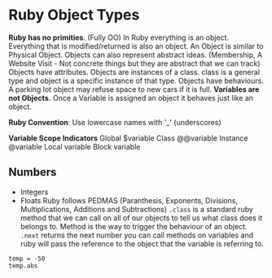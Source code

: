 # Ruby Object Types

__Ruby has no primities__. (Fully OO)
In Ruby everything is an object. Everything that is modified/returned is also an object.
An Object is similar to Physical Object.
Objects can also represent abstract ideas. (Membership, A Website Visit - Not concrete things but they are abstract that we can track)
Objects have attributes. Objects are instances of a class.
class is a general type and object is a specific instance of that type.
Objects have behaviours. A parking lot object may refuse space to new cars if it is full.
__Variables are not Objects.__
Once a Variable is assigned an object it behaves just like an object.

__Ruby Convention__: Use lowercase names with '_' (underscores)

__Variable Scope Indicators__
Global   $variable
Class    @@variable
Instance @variable
Local     variable
Block     variable

## Numbers
- Integers
- Floats
Ruby follows PEDMAS (Paranthesis, Exponents, Divisions, Multiplications, Additions and Subtractions)
`.class` is a standard ruby method that we can call on all of our objects to tell us what class does it belongs to.
Method is the way to trigger the behaviour of an object.
`.next` returns the next number
you can call methods on variables and ruby will pass the reference to the object that the variable is referring to.
```
temp = -50
temp.abs
``` 